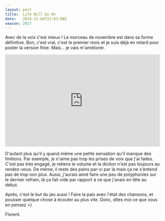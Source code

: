 ```yaml
---
layout: post
title:  Life Will Go On
date:   2016-12-04T22:03:00Z
season: 2017
---
```


Avec de la voix c'est mieux ! Le morceau de novembre est dans sa forme définitive.
Bon, c'est vrai, c'est le premier mois et je suis déjà en retard pour poster la version
finie. Mais... je vais m'améliorer. 

<iframe width="100%" height="300" scrolling="no" frameborder="no" src="https://w.soundcloud.com/player/?url=https%3A//api.soundcloud.com/tracks/296202022%3Fsecret_token%3Ds-UCkAO&amp;auto_play=false&amp;hide_related=false&amp;show_comments=true&amp;show_user=true&amp;show_reposts=false&amp;visual=true"></iframe>

D'autant plus qu'il y quand même une petite sensation qu'il manque des finitions.
Par exemple, je n'aime pas trop les prises de voix que j'ai faites. C'est pas très engagé,
je retiens le volume et la diction n'est pas toujours au rendez-vous. De même, il reste
des pains par-ci par là mais ça ne s'entend pas de trop non plus. Aussi, j'aurais
aimé faire une peu de polyphonies sur le dernier refrain, là ça fait vide par rapport
à ce que j'avais en tête au début.

Après, c'est le but du jeu aussi ! Faire la paix avec l'état des chansons, et pousser
quelque chose à écouter au plus vite. Donc, dites moi ce que vous en pensez =)

Florent.
